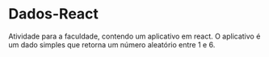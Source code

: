 # Dados-React

Atividade para a faculdade, contendo um aplicativo em react. O aplicativo é um dado simples que retorna um número aleatório entre 1 e 6.
